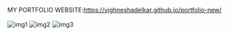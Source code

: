 MY PORTFOLIO WEBSITE:https://vighneshadelkar.github.io/portfolio-new/
<br><br>
![img1](https://user-images.githubusercontent.com/74565079/206921853-febc3b50-6940-4e89-ad95-05e6666197bf.jpg)
![img2](https://user-images.githubusercontent.com/74565079/206921856-f0c567af-78e2-4a60-8d3b-8c70e11a46ff.jpg)
![img3](https://user-images.githubusercontent.com/74565079/206921857-3c56a799-bf96-47f2-b979-d754da30a697.jpg)
